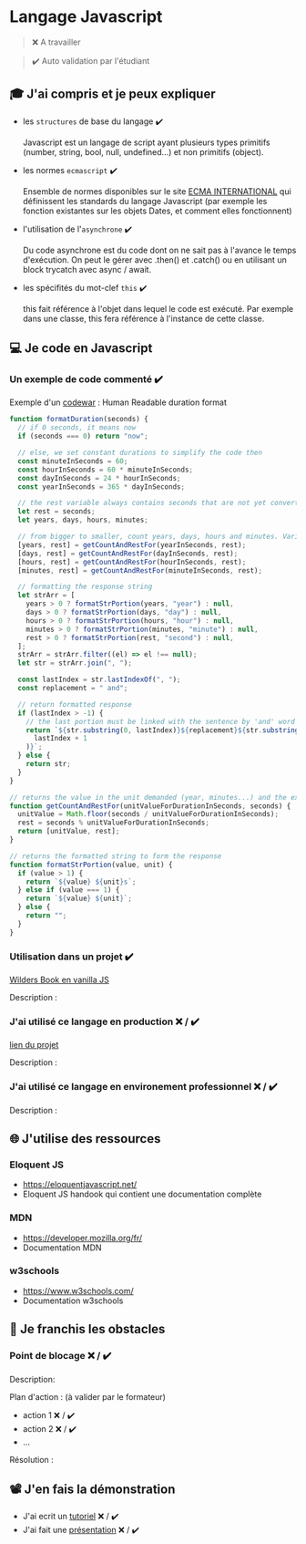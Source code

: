 # Langage Javascript

> ❌ A travailler

> ✔️ Auto validation par l'étudiant

## 🎓 J'ai compris et je peux expliquer

- les `structures` de base du langage ✔️
  
  Javascript est un langage de script ayant plusieurs types primitifs (number, string, bool, null, undefined...) et non primitifs (object).
- les normes `ecmascript` ✔️
  
  Ensemble de normes disponibles sur le site [ECMA INTERNATIONAL](https://www.ecma-international.org/) qui définissent les standards du langage Javascript (par exemple les fonction existantes sur les objets Dates, et comment elles fonctionnent)
- l'utilisation de l'`asynchrone` ✔️
  
  Du code asynchrone est du code dont on ne sait pas à l'avance le temps d'exécution. On peut le gérer avec .then() et .catch() ou en utilisant un block trycatch avec async / await.
- les spécifités du mot-clef `this` ✔️
  
  this fait référence à l'objet dans lequel le code est exécuté. Par exemple dans une classe, this fera référence à l'instance de cette classe.

## 💻 Je code en Javascript

### Un exemple de code commenté ✔️

Exemple d'un [codewar](https://www.codewars.com/kata/52742f58faf5485cae000b9a) : Human Readable duration format

```javascript
function formatDuration(seconds) {
  // if 0 seconds, it means now
  if (seconds === 0) return "now";

  // else, we set constant durations to simplify the code then
  const minuteInSeconds = 60;
  const hourInSeconds = 60 * minuteInSeconds;
  const dayInSeconds = 24 * hourInSeconds;
  const yearInSeconds = 365 * dayInSeconds;

  // the rest variable always contains seconds that are not yet converted in the process
  let rest = seconds;
  let years, days, hours, minutes;

  // from bigger to smaller, count years, days, hours and minutes. Variable rest will then contain the remaining seconds
  [years, rest] = getCountAndRestFor(yearInSeconds, rest);
  [days, rest] = getCountAndRestFor(dayInSeconds, rest);
  [hours, rest] = getCountAndRestFor(hourInSeconds, rest);
  [minutes, rest] = getCountAndRestFor(minuteInSeconds, rest);

  // formatting the response string
  let strArr = [
    years > 0 ? formatStrPortion(years, "year") : null,
    days > 0 ? formatStrPortion(days, "day") : null,
    hours > 0 ? formatStrPortion(hours, "hour") : null,
    minutes > 0 ? formatStrPortion(minutes, "minute") : null,
    rest > 0 ? formatStrPortion(rest, "second") : null,
  ];
  strArr = strArr.filter((el) => el !== null);
  let str = strArr.join(", ");

  const lastIndex = str.lastIndexOf(", ");
  const replacement = " and";

  // return formatted response
  if (lastIndex > -1) {
    // the last portion must be linked with the sentence by 'and' word
    return `${str.substring(0, lastIndex)}${replacement}${str.substring(
      lastIndex + 1
    )}`;
  } else {
    return str;
  }
}

// returns the value in the unit demanded (year, minutes...) and the extra seconds
function getCountAndRestFor(unitValueForDurationInSeconds, seconds) {
  unitValue = Math.floor(seconds / unitValueForDurationInSeconds);
  rest = seconds % unitValueForDurationInSeconds;
  return [unitValue, rest];
}

// returns the formatted string to form the response
function formatStrPortion(value, unit) {
  if (value > 1) {
    return `${value} ${unit}s`;
  } else if (value === 1) {
    return `${value} ${unit}`;
  } else {
    return "";
  }
}
```

### Utilisation dans un projet ✔️

[Wilders Book en vanilla JS](https://github.com/witzkvn/20220912_nodejs_express_typeORM_sqlite_basics)

Description :

### J'ai utilisé ce langage en production ❌ / ✔️

[lien du projet](...)

Description :

### J'ai utilisé ce langage en environement professionnel ❌ / ✔️

Description :

## 🌐 J'utilise des ressources

### Eloquent JS

- https://eloquentjavascript.net/
- Eloquent JS handook qui contient une documentation complète

### MDN

- https://developer.mozilla.org/fr/
- Documentation MDN

### w3schools

- https://www.w3schools.com/
- Documentation w3schools

## 🚧 Je franchis les obstacles

### Point de blocage ❌ / ✔️

Description:

Plan d'action : (à valider par le formateur)

- action 1 ❌ / ✔️
- action 2 ❌ / ✔️
- ...

Résolution :

## 📽️ J'en fais la démonstration

- J'ai ecrit un [tutoriel](...) ❌ / ✔️
- J'ai fait une [présentation](...) ❌ / ✔️
